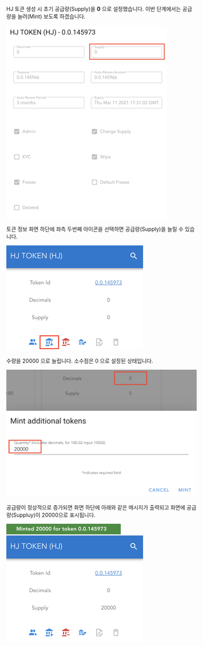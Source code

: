 HJ 토큰 생성 시 초기 공급량(Supply)을 **0** 으로 설정했습니다. 이번 단계에서는 공급량을 늘려(Mint) 보도록 하겠습니다.

<img src="https://github.com/yunhochung/katacoda-scenarios/raw/master/hedera-hashgraph/hedera-token-service-demo/images/25.png" alt="25" style="zoom:50%;" />

토큰 정보 화면 하단에 좌측 두번째 아이콘을 선택하면 공급량(Supply)을 늘릴 수 있습니다.

<img src="https://github.com/yunhochung/katacoda-scenarios/raw/master/hedera-hashgraph/hedera-token-service-demo/images/26.png" alt="26" style="zoom:50%;" />

수량을 20000 으로 늘립니다. 소수점은 0 으로 설정된 상태입니다.

<img src="https://github.com/yunhochung/katacoda-scenarios/raw/master/hedera-hashgraph/hedera-token-service-demo/images/27.png" alt="27" style="zoom:50%;" />

공급량이 정상적으로 증가되면 화면 하단에 아래와 같은 메시지가 출력되고 화면에 공급량(Suppluy)이 20000으로 표시됩니다.

<img src="https://github.com/yunhochung/katacoda-scenarios/raw/master/hedera-hashgraph/hedera-token-service-demo/images/28.png" alt="28" style="zoom:50%;" />

<img src="https://github.com/yunhochung/katacoda-scenarios/raw/master/hedera-hashgraph/hedera-token-service-demo/images/29.png" alt="29" style="zoom:50%;" />